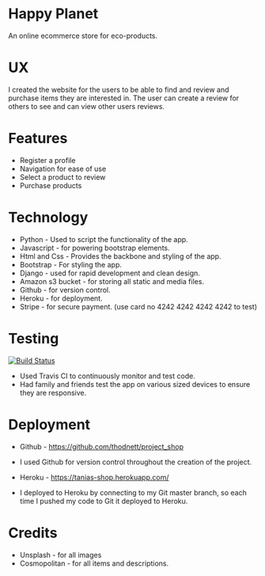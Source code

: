 # Happy Planet

An online ecommerce store for eco-products.

# UX

I created the website for the users to be able to find and review and purchase items they are interested in. 
The user can create a review for others to see and can view other users reviews.

# Features

* Register a profile
* Navigation for ease of use 
* Select a product to review
* Purchase products 

# Technology

* Python - Used to script the functionality of the app.
* Javascript - for powering bootstrap elements.
* Html and Css - Provides the backbone and styling of the app.
* Bootstrap - For styling the app.
* Django - used for rapid development and clean design.
* Amazon s3 bucket - for storing all static and media files.
* Github - for version control.
* Heroku - for deployment.
* Stripe - for secure payment. (use card no 4242 4242 4242 4242 to test)

# Testing
[![Build Status](https://travis-ci.org/thodnett/project_shop.svg?branch=master)](https://travis-ci.org/thodnett/project_shop)

* Used Travis CI to continuously monitor and test code.
* Had family and friends test the app on various sized devices to ensure they are responsive.

# Deployment

* Github - https://github.com/thodnett/project_shop
* I used Github for version control throughout the creation of the project.

* Heroku -  https://tanias-shop.herokuapp.com/
* I deployed to Heroku by connecting to my Git master branch, so each time I pushed my code to Git it deployed to Heroku.

# Credits

* Unsplash - for all images 
* Cosmopolitan - for all items and descriptions.

